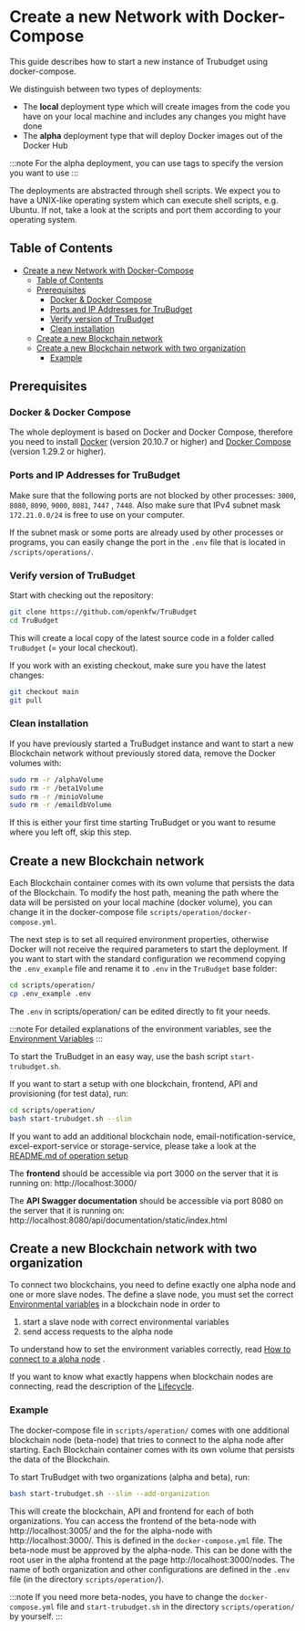# Create a new Network with Docker-Compose

This guide describes how to start a new instance of Trubudget using docker-compose.

We distinguish between two types of deployments:

- The **local** deployment type which will create images from the code you have on your local machine and includes any
  changes you might have done
- The **alpha** deployment type that will deploy Docker images out of the Docker Hub

:::note
For the alpha deployment, you can use tags to specify the version you want to use
:::

The deployments are abstracted through shell scripts. We expect you to have a UNIX-like operating system which can
execute shell scripts, e.g. Ubuntu. If not, take a look at the scripts and port them according to your operating system.

## Table of Contents

- [Create a new Network with Docker-Compose](#create-a-new-network-with-docker-compose)
    - [Table of Contents](#table-of-contents)
    - [Prerequisites](#prerequisites)
        - [Docker & Docker Compose](#docker--docker-compose)
        - [Ports and IP Addresses for TruBudget](#ports-and-ip-addresses-for-trubudget)
        - [Verify version of TruBudget](#verify-version-of-trubudget)
        - [Clean installation](#clean-installation)
    - [Create a new Blockchain network](#create-a-new-blockchain-network)
    - [Create a new Blockchain network with two organization](#create-a-new-blockchain-network-with-two-organization)
        - [Example](#example)

## Prerequisites

### Docker & Docker Compose

The whole deployment is based on Docker and Docker Compose, therefore you need to
install [Docker](https://www.docker.com/community-edition#/download) (version 20.10.7 or higher)
and [Docker Compose](https://docs.docker.com/compose/install/) (version 1.29.2 or higher).

### Ports and IP Addresses for TruBudget

Make sure that the following ports are not blocked by other processes: `3000`, `8080`, `8090`, `9000`, `8081`, `7447`
, `7448`.
Also make sure that IPv4 subnet mask `172.21.0.0/24` is free to use on your computer.

If the subnet mask or some ports are already used by other processes or programs, you can easily change the port in
the `.env` file that is located in `/scripts/operations/`.

### Verify version of TruBudget

Start with checking out the repository:

```bash
git clone https://github.com/openkfw/TruBudget
cd TruBudget
```

This will create a local copy of the latest source code in a folder called `TruBudget` (= your local checkout).

If you work with an existing checkout, make sure you have the latest changes:

```bash
git checkout main
git pull
```

### Clean installation

If you have previously started a TruBudget instance and want to start a new Blockchain network without previously stored
data, remove the Docker volumes with:

```bash
sudo rm -r /alphaVolume
sudo rm -r /beta1Volume
sudo rm -r /minioVolume
sudo rm -r /emaildbVolume
```

If this is either your first time starting TruBudget or you want to resume where you left off, skip this step.

## Create a new Blockchain network

Each Blockchain container comes with its own volume that persists the data of the Blockchain.
To modify the host path, meaning the path where the data will be persisted on your local machine (docker volume), you
can change it in the docker-compose file `scripts/operation/docker-compose.yml`.

The next step is to set all required environment properties, otherwise Docker will not receive the required parameters
to start the deployment.
If you want to start with the standard configuration we recommend copying the `.env_example` file and rename it
to `.env` in the `TruBudget` base folder:

```bash
cd scripts/operation/
cp .env_example .env
```

The `.env` in scripts/operation/ can be edited directly to fit your needs.

:::note
For detailed explanations of the environment variables, see
the [Environment Variables](./../../../environment-variables.md)
:::

To start the TruBudget in an easy way, use the bash script `start-trubudget.sh`.

If you want to start a setup with one blockchain, frontend, API and provisioning (for test data), run:

```bash
cd scripts/operation/
bash start-trubudget.sh --slim
```

If you want to add an additional blockchain node, email-notification-service, excel-export-service or storage-service,
please take a look at
the [README.md of operation setup](https://github.com/openkfw/TruBudget/blob/main/scripts/operation/README.md#trubudget-operation-setup)

The **frontend** should be accessible via port 3000 on the server that it is running on: http://localhost:3000/

The **API Swagger documentation** should be accessible via port 8080 on the server that it is running
on: http://localhost:8080/api/documentation/static/index.html

## Create a new Blockchain network with two organization

To connect two blockchains, you need to define exactly one alpha node and one or more slave nodes. The define a slave
node, you must set the
correct [Environmental variables](https://github.com/openkfw/TruBudget/blob/main/blockchain/README.md#environment-variables)
in a blockchain node in order to

1. start a slave node with correct environmental variables
1. send access requests to the alpha node

To understand how to set the environment variables correctly,
read [How to connect to a alpha node](https://github.com/openkfw/TruBudget/blob/main/docs/operation-administration/installation/connect-to-an-existing-network/docker.md)
.

If you want to know what exactly happens when blockchain nodes are connecting, read the description of
the [Lifecycle](https://github.com/openkfw/TruBudget/blob/main/blockchain/README.md#Lifecycle).

### Example

The docker-compose file in `scripts/operation/` comes with one additional blockchain node (beta-node) that tries to
connect to the alpha node after starting.
Each Blockchain container comes with its own volume that persists the data of the Blockchain.

To start TruBudget with two organizations (alpha and beta), run:

```bash
bash start-trubudget.sh --slim --add-organization
```

This will create the blockchain, API and frontend for each of both organizations.
You can access the frontend of the beta-node with http://localhost:3005/ and the for the alpha-node
with http://localhost:3000/. This is defined in the `docker-compose.yml` file.
The beta-node must be approved by the alpha-node. This can be done with the root user in the alpha frontend at the
page http://localhost:3000/nodes.
The name of both organization and other configurations are defined in the `.env` file (in the
directory `scripts/operation/`).

:::note
If you need more beta-nodes, you have to change the `docker-compose.yml` file and `start-trubudget.sh` in the
directory `scripts/operation/` by yourself.
:::
